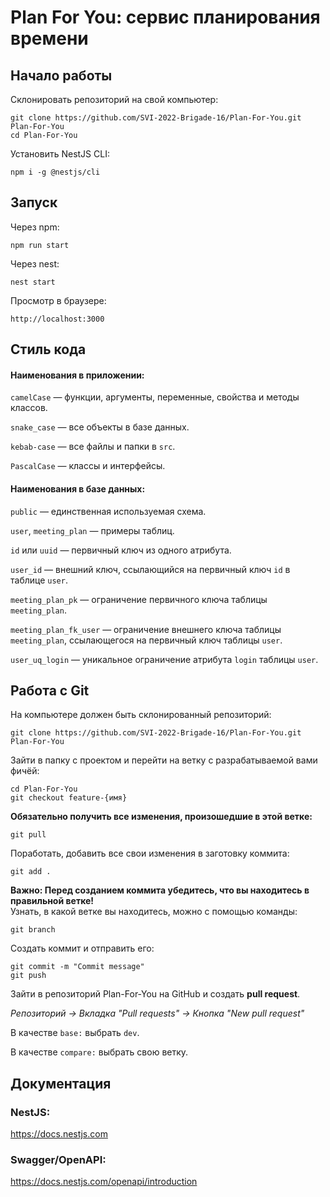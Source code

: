 # Plan For You: сервис планирования времени

## Начало работы  

Склонировать репозиторий на свой компьютер:
```
git clone https://github.com/SVI-2022-Brigade-16/Plan-For-You.git Plan-For-You
cd Plan-For-You
```

Установить NestJS CLI:
```
npm i -g @nestjs/cli
```

## Запуск

Через npm:
```
npm run start
```

Через nest:
```
nest start
```

Просмотр в браузере:
```
http://localhost:3000
```

## Стиль кода  

#### Наименования в приложении:

`camelCase` — функции, аргументы, переменные, свойства и методы классов.

`snake_case` — все объекты в базе данных.

`kebab-case` — все файлы и папки в `src`.

`PascalCase` — классы и интерфейсы.

#### Наименования в базе данных:

`public` — единственная используемая схема.

`user`, `meeting_plan` — примеры таблиц.

`id` или `uuid` — первичный ключ из одного атрибута.

`user_id` — внешний ключ, ссылающийся на первичный ключ `id` в таблице `user`.

`meeting_plan_pk` — ограничение первичного ключа таблицы `meeting_plan`.

`meeting_plan_fk_user` — ограничение внешнего ключа таблицы `meeting_plan`, ссылающегося на первичный ключ таблицы `user`.

`user_uq_login` — уникальное ограничение атрибута `login` таблицы `user`.

## Работа с Git

На компьютере должен быть склонированный репозиторий:
```
git clone https://github.com/SVI-2022-Brigade-16/Plan-For-You.git Plan-For-You
```

Зайти в папку с проектом и перейти на ветку с разрабатываемой вами фичёй:
```
cd Plan-For-You
git checkout feature-{имя}
```

**Обязательно получить все изменения, произошедшие в этой ветке:**
```
git pull
```

Поработать, добавить все свои изменения в заготовку коммита:
```
git add .
```

**Важно: Перед созданием коммита убедитесь, что вы находитесь в правильной ветке!**  
Узнать, в какой ветке вы находитесь, можно с помощью команды:
```
git branch
```

Создать коммит и отправить его:
```
git commit -m "Commit message"
git push
```

Зайти в репозиторий Plan-For-You на GitHub и создать **pull request**.

*Репозиторий -> Вкладка "Pull requests" -> Кнопка "New pull request"*

В качестве `base:` выбрать `dev`.

В качестве `compare:` выбрать свою ветку.

## Документация

### NestJS:  
https://docs.nestjs.com  

### Swagger/OpenAPI:
https://docs.nestjs.com/openapi/introduction
